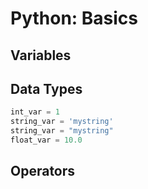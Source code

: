 # Python: Basics

## Variables

## Data Types
```python
int_var = 1
string_var = 'mystring'
string_var = "mystring"
float_var = 10.0 
```

## Operators
